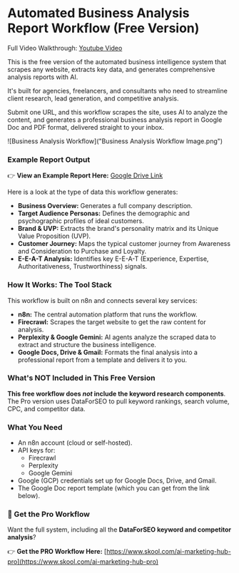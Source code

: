 # Automated Business Analysis Report Workflow (Free Version)

Full Video Walkthrough: [Youtube Video](https://www.youtube.com/watch?v=jbSetpWXsx4&)

This is the free version of the automated business intelligence system that scrapes any website, extracts key data, and generates comprehensive analysis reports with AI.

It's built for agencies, freelancers, and consultants who need to streamline client research, lead generation, and competitive analysis.

Submit one URL, and this workflow scrapes the site, uses AI to analyze the content, and generates a professional business analysis report in Google Doc and PDF format, delivered straight to your inbox.

![Business Analysis Workflow]("Business Analysis Workflow Image.png")

### Example Report Output

👉 **View an Example Report Here:** [Google Drive Link](https://drive.google.com/file/d/15-iuzKnn9PE0leAb3P_ehWr49avHDQ6Y/)

Here is a look at the type of data this workflow generates:

* **Business Overview:** Generates a full company description.
* **Target Audience Personas:** Defines the demographic and psychographic profiles of ideal customers.
* **Brand & UVP:** Extracts the brand's personality matrix and its Unique Value Proposition (UVP).
* **Customer Journey:** Maps the typical customer journey from Awareness and Consideration to Purchase and Loyalty.
* **E-E-A-T Analysis:** Identifies key E-E-A-T (Experience, Expertise, Authoritativeness, Trustworthiness) signals.

### How It Works: The Tool Stack

This workflow is built on n8n and connects several key services:

* **n8n:** The central automation platform that runs the workflow.
* **Firecrawl:** Scrapes the target website to get the raw content for analysis.
* **Perplexity & Google Gemini:** AI agents analyze the scraped data to extract and structure the business intelligence.
* **Google Docs, Drive & Gmail:** Formats the final analysis into a professional report from a template and delivers it to you.

### What's NOT Included in This Free Version

**This free workflow does *not* include the keyword research components**. The Pro version uses DataForSEO to pull keyword rankings, search volume, CPC, and competitor data.

### What You Need

* An n8n account (cloud or self-hosted).
* API keys for:
    * Firecrawl
    * Perplexity
    * Google Gemini
* Google (GCP) credentials set up for Google Docs, Drive, and Gmail.
* The Google Doc report template (which you can get from the link below).

### 🎁 Get the Pro Workflow
Want the full system, including all the **DataForSEO keyword and competitor analysis**?

👉 **Get the PRO Workflow Here:** [https://www.skool.com/ai-marketing-hub-pro](https://www.skool.com/ai-marketing-hub-pro)
